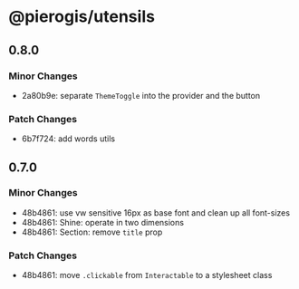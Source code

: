 # @pierogis/utensils

## 0.8.0

### Minor Changes

- 2a80b9e: separate `ThemeToggle` into the provider and the button

### Patch Changes

- 6b7f724: add words utils

## 0.7.0

### Minor Changes

- 48b4861: use vw sensitive 16px as base font and clean up all font-sizes
- 48b4861: Shine: operate in two dimensions
- 48b4861: Section: remove `title` prop

### Patch Changes

- 48b4861: move `.clickable` from `Interactable` to a stylesheet class
